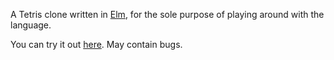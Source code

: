 A Tetris clone written in [Elm](https://elm-lang.org), for the sole purpose of playing around with the language.

You can try it out [here](https://ulrichsg.github.io/elmtris). May contain bugs.
